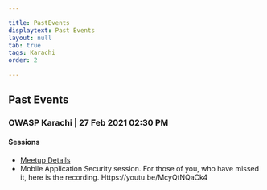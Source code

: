 ```yaml
---

title: PastEvents
displaytext: Past Events
layout: null
tab: true
tags: Karachi
order: 2

---
```


## Past Events

### OWASP Karachi |  27 Feb 2021 02:30 PM

#### **Sessions**

  - [Meetup Details](https://www.meetup.com/OWASP-Karachi-Chapter/events/276516990/)
  - Mobile Application Security session. For those of you, who have missed it, here is the recording. Https://youtu.be/McyQtNQaCk4
